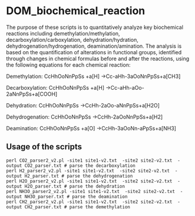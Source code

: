 # DOM_biochemical_reaction

The purpose of these scripts is to quantitatively analyze key biochemical reactions including demethylation/methylation, decarboxylation/carboxylation, dehydration/hydration, dehydrogenation/hydrogenation, deamination/amination. The analysis is based on the quantification of alterations in functional groups, identified through changes in chemical formulas before and after the reactions, using the following equations for each chemical reaction:

Demethylation: CcHhOoNnPpSs +a[H] →Cc-aHh-3aOoNnPpSs+a[CH3]

Decarboxylation: CcHhOoNnPpSs +a[H] →Cc-aHh-aOo-2aNnPpSs+a[COOH]

Dehydration: CcHhOoNnPpSs →CcHh-2aOo-aNnPpSs+a[H2O]

Dehydrogenation: CcHhOoNnPpSs →CcHh-2aOoNnPpSs+a[H2]

Deamination: CcHhOoNnPpSs +a[O] →CcHh-3aOoNn-aPpSs+a[NH3]

## Usage of the scripts

```
perl CO2_parser2_v2.pl -site1 site1-v2.txt  -site2 site2-v2.txt  -output CO2_parser.txt # parse the decarboxylation
perl H2_parser2_v2.pl -site1 site1-v2.txt  -site2 site2-v2.txt  -output H2_parser.txt # parse the dehydrogenation
perl H2O_parser2_v2.pl -site1 site1-v2.txt  -site2 site2-v2.txt  -output H2O_parser.txt # parse the dehydration
perl NH3O_parser2_v2.pl -site1 site1-v2.txt  -site2 site2-v2.txt  -output NH3O_parser.txt # parse the deamination
perl CH2_parser2_v2.pl -site1 site1-v2.txt  -site2 site2-v2.txt  -output CH2_parser.txt # parse the demethylation
```
